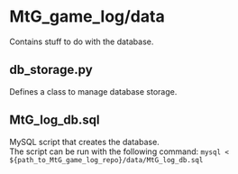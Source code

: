 # MtG_game_log/data

Contains stuff to do with the database.

## db_storage.py

Defines a class to manage database storage.

## MtG_log_db.sql

MySQL script that creates the database.<br>
The script can be run with the following command: `mysql < ${path_to_MtG_game_log_repo}/data/MtG_log_db.sql`
